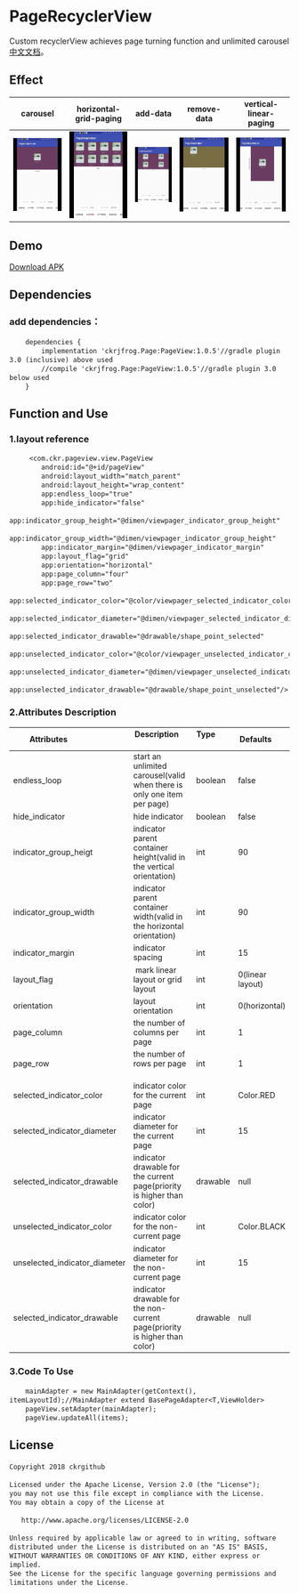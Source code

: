 # PageRecyclerView
Custom recyclerView achieves page turning function and unlimited carousel [中文文档](README-ZH.md)。

## Effect
| carousel     | horizontal-grid-paging    | add-data    | remove-data  | vertical-linear-paging |
| ------------ | ------------------------- | ----------- | ------------ | -------------------- |
| ![](screenRecorder/Screenshot_1.gif) | ![](screenRecorder/Screenshot_2.gif) | ![](screenRecorder/Screenshot_3.gif) | ![](screenRecorder/Screenshot_4.gif) | ![](screenRecorder/Screenshot_5.gif) |

## Demo
[Download APK](apk/app-debug.apk)

## Dependencies
### add dependencies：
```
	dependencies {
		implementation 'ckrjfrog.Page:PageView:1.0.5'//gradle plugin 3.0 (inclusive) above used
		//compile 'ckrjfrog.Page:PageView:1.0.5'//gradle plugin 3.0 below used
	}
```

## Function and Use
### 1.layout reference
```
     <com.ckr.pageview.view.PageView
        android:id="@+id/pageView"
        android:layout_width="match_parent"
        android:layout_height="wrap_content"
        app:endless_loop="true"
        app:hide_indicator="false"
        app:indicator_group_height="@dimen/viewpager_indicator_group_height"
        app:indicator_group_width="@dimen/viewpager_indicator_group_height"
        app:indicator_margin="@dimen/viewpager_indicator_margin"
        app:layout_flag="grid"
        app:orientation="horizontal"
        app:page_column="four"
        app:page_row="two"
        app:selected_indicator_color="@color/viewpager_selected_indicator_color"
        app:selected_indicator_diameter="@dimen/viewpager_selected_indicator_diameter"
        app:selected_indicator_drawable="@drawable/shape_point_selected"
        app:unselected_indicator_color="@color/viewpager_unselected_indicator_color"
        app:unselected_indicator_diameter="@dimen/viewpager_unselected_indicator_diameter"
        app:unselected_indicator_drawable="@drawable/shape_point_unselected"/>
```
### 2.Attributes Description
| Attributes                    | Description                   | Type              | Defaults         |
| ----------------------------- | ----------------------------- | ----------------- | ---------------- |
| endless_loop                  | start an unlimited carousel(valid when there is only one item per page) | boolean  | false		|
| hide_indicator                | hide indicator  														  | boolean  | false	|
| indicator_group_heigt         | indicator parent container height(valid in the vertical orientation) 	  |	 int     | 90		|
| indicator_group_width         | indicator parent container width(valid in the horizontal orientation)   | int      | 90		|
| indicator_margin				| indicator spacing  													  |  int     | 15       |
| layout_flag					| mark linear layout or grid layout                                       | int      | 0(linear layout)  |
| orientation					| layout orientation  													  | int      | 0(horizontal)     |
| page_column					| the number of columns per page  										  | int      | 1		|
| page_row						| the number of rows per page  											  |	int      | 1		|
| selected_indicator_color      | indicator color for the current page  									  | int      | Color.RED   |
| selected_indicator_diameter   | indicator diameter for the current page  								  |	int      | 15       |
| selected_indicator_drawable   | indicator drawable for the current page(priority is higher than color)  | drawable | null	    |
| unselected_indicator_color	| indicator color for the non-current page  								  | int      | Color.BLACK |
| unselected_indicator_diameter	| indicator diameter for the non-current page  							  | int      | 15 		|
| selected_indicator_drawable   | indicator drawable for the non-current page(priority is higher than color) | drawable | null	   |

### 3.Code To Use
```
    mainAdapter = new MainAdapter(getContext(), itemLayoutId);//MainAdapter extend BasePageAdapter<T,ViewHolder>
    pageView.setAdapter(mainAdapter);
    pageView.updateAll(items);
```

License
-------

    Copyright 2018 ckrgithub

    Licensed under the Apache License, Version 2.0 (the "License");
    you may not use this file except in compliance with the License.
    You may obtain a copy of the License at

       http://www.apache.org/licenses/LICENSE-2.0

    Unless required by applicable law or agreed to in writing, software
    distributed under the License is distributed on an "AS IS" BASIS,
    WITHOUT WARRANTIES OR CONDITIONS OF ANY KIND, either express or implied.
    See the License for the specific language governing permissions and
    limitations under the License.
